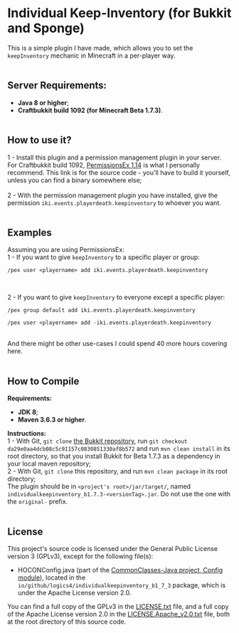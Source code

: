 # Individual Keep-Inventory (for Bukkit and Sponge)
This is a simple plugin I have made, which allows you to set the `keepInventory` mechanic in Minecraft in a per-player way.
</br></br>

## Server Requirements:
- **Java 8 or higher**;
- **Craftbukkit build 1092 (for Minecraft Beta 1.7.3)**.
</br></br>

## How to use it?

1 - Install this plugin and a permission management plugin in your server. For Craftbukkit build 1092, [PermissionsEx 1.14](https://github.com/PEXPlugins/PermissionsEx/releases/tag/STABLE-1.14) is what I personally recommend. This link is for the source code - you'll have to build it yourself, unless you can find a binary somewhere else;</br></br>
2 - With the permission management plugin you have installed, give the permission `iki.events.playerdeath.keepinventory` to whoever you want.
</br></br>

## Examples
Assuming you are using PermissionsEx:</br>
1 - If you want to give `keepInventory` to a specific player or group:
```
/pex user <playername> add iki.events.playerdeath.keepinventory
```
</br>

2 - If you want to give `keepInventory` to everyone except a specific player:
```
/pex group default add iki.events.playerdeath.keepinventory

/pex user <playername> add -iki.events.playerdeath.keepinventory
```
</br>
And there might be other use-cases I could spend 40 more hours covering here.
</br></br>

## How to Compile
**Requirements:**
- **JDK 8**;
- **Maven 3.6.3 or higher**.</br>

**Instructions:**</br>
1 - With Git, `git clone` [the Bukkit repository](https://github.com/Bukkit/Bukkit), run `git checkout da29e0aa4dcb08c5c91157c0830851330af8b572` and run `mvn clean install` in its root directory, so that you install Bukkit for Beta 1.7.3 as a dependency in your local maven repository;</br>
2 - With Git, `git clone` this repository, and run `mvn clean package` in its root directory;</br>
The plugin should be in `<project's root>/jar/target/`, named `individualkeepinventory_b1.7.3-<versionTag>.jar`. Do not use the one with the `original-` prefix.
</br></br>

## License
This project's source code is licensed under the General Public License version 3 (GPLv3), except for the following file(s):
- HOCONConfig.java (part of the [CommonClasses-Java project, Config module](https://github.com/Logics4/CommonClasses-Java/tree/main/Config)), located in the `io/github/logics4/individualkeepinventory_b1_7_3` package, which is under the Apache License version 2.0.</br>

You can find a full copy of the GPLv3 in the [LICENSE.txt](https://github.com/Logics4/IndividualKeepInventory_b1.7.3/blob/main/LICENSE.txt) file, and a full copy of the Apache License version 2.0 in the [LICENSE.Apache_v2.0.txt](https://github.com/Logics4/IndividualKeepInventory_b1.7.3/blob/main/LICENSE.Apache_v2.0.txt) file, both at the root directory of this source code.
